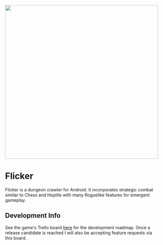 <img src='https://trello-attachments.s3.amazonaws.com/563992fc21a20221b074bffd/467x405/4afc4f81440e177dd06b4ebab76a8e5a/skill_ranges_pattern.png' width=500px />

Flicker
======

Flicker is a dungeon crawler for Android. It incorporates strategic combat similar to Chess and Hoplite with many Roguelike features for emergent gameplay.

## Development Info ##
See the game's Trello board [here](https://trello.com/b/pDYWdLzZ/flicker) for the development roadmap. Once a release candidate is reached I will also be accepting feature requests via this board.

